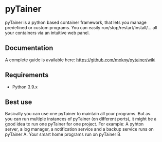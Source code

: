 # pyTainer
pyTainer is a python based container framework, that lets you manage predefined or custom programs. You can easily run/stop/restart/install/... all your containers via an intuitive web panel.

## Documentation
A complete guide is available here: https://github.com/mokny/pytainer/wiki

## Requirements
- Python 3.9.x

## Best use
Basically you can use one pyTainer to maintain all your programs. But as you can run multiple instances of pyTainer (on different ports), it might be a good idea to run one pyTainer for one project. For example: A pyhton server, a log manager, a notification service and a backup service runs on pyTainer A. Your smart home programs run on pyTainer B.

